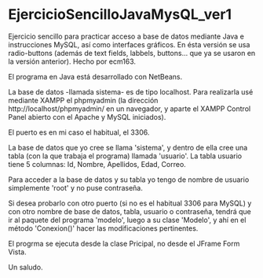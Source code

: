 # EjercicioSencilloJavaMysQL_ver1

Ejercicio sencillo para practicar acceso a base de datos mediante Java e instrucciones MySQL, así como interfaces gráficos. 
En ésta versión se usa radio-buttons (además de text fields, labbels, buttons... que ya se usaron en la versión anterior). 
Hecho por ecm163.

El programa en Java está desarrollado con NetBeans.

La base de datos -llamada sistema- es de tipo localhost.
Para realizarla usé mediante XAMPP el phpmyadmin (la dirección http://localhost/phpmyadmin/ en un navegador, y aparte el 
XAMPP Control Panel abierto con el Apache y MySQL iniciados).

El puerto es en mi caso el habitual, el 3306.

La base de datos que yo cree se llama 'sistema', y dentro de ella cree una tabla (con la que trabaja el programa) llamada 'usuario'.
La tabla usuario tiene 5 columnas: Id, Nombre, Apellidos, Edad, Correo.

Para acceder a la base de datos y su tabla yo tengo de nombre de usuario simplemente 'root' y no puse contraseña.

Si desea probarlo con otro puerto (si no es el habitual 3306 para MySQL) y con otro nombre de base de datos, tabla, usuario o contraseña,
tendrá que ir al paquete del programa 'modelo', luego a su clase 'Modelo', y ahí en el método 'Conexion()' hacer las modificaciones 
pertinentes.

El progrma se ejecuta desde la clase Pricipal, no desde el JFrame Form Vista.

Un saludo.
